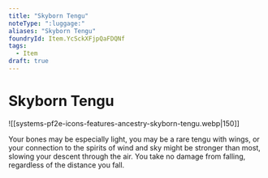 ```yaml
---
title: "Skyborn Tengu"
noteType: ":luggage:"
aliases: "Skyborn Tengu"
foundryId: Item.YcSckXFjpQaFDQNf
tags:
  - Item
draft: true
---
```


# Skyborn Tengu
![[systems-pf2e-icons-features-ancestry-skyborn-tengu.webp|150]]

Your bones may be especially light, you may be a rare tengu with wings, or your connection to the spirits of wind and sky might be stronger than most, slowing your descent through the air. You take no damage from falling, regardless of the distance you fall.
